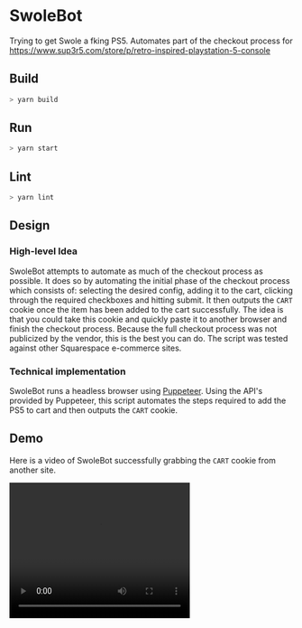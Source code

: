 # SwoleBot
Trying to get Swole a fking PS5. Automates part of the checkout process for https://www.sup3r5.com/store/p/retro-inspired-playstation-5-console

## Build
```bash
> yarn build
```

## Run
```bash
> yarn start
```

## Lint
```bash
> yarn lint
```

## Design
### High-level Idea
SwoleBot attempts to automate as much of the checkout process as possible. It does so by automating the initial phase of the checkout process which consists of: selecting the desired config, adding it to the cart, clicking through the required checkboxes and hitting submit. It then outputs the `CART` cookie once the item has been added to the cart successfully. The idea is that you could take this cookie and quickly paste it to another browser and finish the checkout process. Because the full checkout process was not publicized by the vendor, this is the best you can do. The script was tested against other Squarespace e-commerce sites.

### Technical implementation
SwoleBot runs a headless browser using [Puppeteer](https://developers.google.com/web/tools/puppeteer). Using the API's provided by Puppeteer, this script automates the steps required to add the PS5 to cart and then outputs the `CART` cookie.

## Demo
Here is a video of SwoleBot successfully grabbing the `CART` cookie from another site.

<video width="320" height="240" controls>
  <source src="demo.mov" type="video/mp4">
</video>
